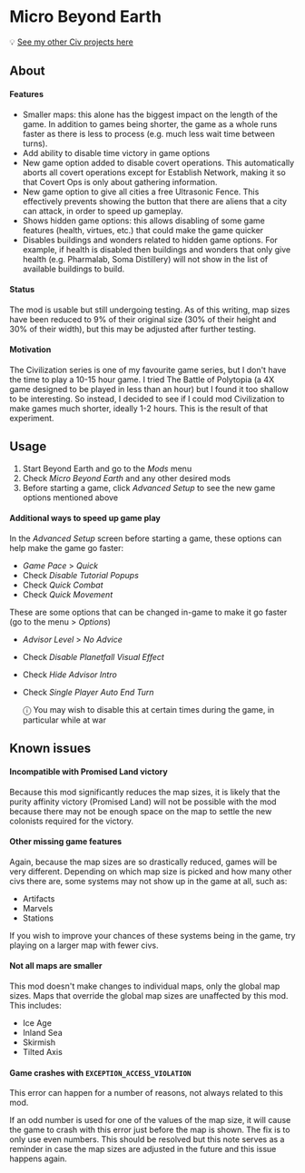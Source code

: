 # Micro Beyond Earth

💡 [See my other Civ projects here](https://github.com/search?q=user%3Abmaupin+topic%3Acivilization&type=Repositories)

## About

#### Features

- Smaller maps: this alone has the biggest impact on the length of the game. In addition to games being shorter, the game as a whole runs faster as there is less to process (e.g. much less wait time between turns).
- Add ability to disable time victory in game options
- New game option added to disable covert operations. This automatically aborts all covert operations except for Establish Network, making it so that Covert Ops is only about gathering information.
- New game option to give all cities a free Ultrasonic Fence. This effectively prevents showing the button that there are aliens that a city can attack, in order to speed up gameplay.
- Shows hidden game options: this allows disabling of some game features (health, virtues, etc.) that could make the game quicker
- Disables buildings and wonders related to hidden game options. For example, if health is disabled then buildings and wonders that only give health (e.g. Pharmalab, Soma Distillery) will not show in the list of available buildings to build.

#### Status

The mod is usable but still undergoing testing. As of this writing, map sizes have been reduced to 9% of their original size (30% of their height and 30% of their width), but this may be adjusted after further testing.

#### Motivation

The Civilization series is one of my favourite game series, but I don't have the time to play a 10-15 hour game. I tried The Battle of Polytopia (a 4X game designed to be played in less than an hour) but I found it too shallow to be interesting. So instead, I decided to see if I could mod Civilization to make games much shorter, ideally 1-2 hours. This is the result of that experiment.

## Usage

1. Start Beyond Earth and go to the _Mods_ menu
1. Check _Micro Beyond Earth_ and any other desired mods
1. Before starting a game, click _Advanced Setup_ to see the new game options mentioned above

#### Additional ways to speed up game play

In the _Advanced Setup_ screen before starting a game, these options can help make the game go faster:

- _Game Pace_ > _Quick_
- Check _Disable Tutorial Popups_
- Check _Quick Combat_
- Check _Quick Movement_

These are some options that can be changed in-game to make it go faster (go to the menu > _Options_)

- _Advisor Level_ > _No Advice_
- Check _Disable Planetfall Visual Effect_
- Check _Hide Advisor Intro_
- Check _Single Player Auto End Turn_

  ⓘ You may wish to disable this at certain times during the game, in particular while at war

## Known issues

#### Incompatible with Promised Land victory

Because this mod significantly reduces the map sizes, it is likely that the purity affinity victory (Promised Land) will not be possible with the mod because there may not be enough space on the map to settle the new colonists required for the victory.

#### Other missing game features

Again, because the map sizes are so drastically reduced, games will be very different. Depending on which map size is picked and how many other civs there are, some systems may not show up in the game at all, such as:

- Artifacts
- Marvels
- Stations

If you wish to improve your chances of these systems being in the game, try playing on a larger map with fewer civs.

#### Not all maps are smaller

This mod doesn't make changes to individual maps, only the global map sizes. Maps that override the global map sizes are unaffected by this mod. This includes:

- Ice Age
- Inland Sea
- Skirmish
- Tilted Axis

#### Game crashes with `EXCEPTION_ACCESS_VIOLATION`

This error can happen for a number of reasons, not always related to this mod.

If an odd number is used for one of the values of the map size, it will cause the game to crash with this error just before the map is shown. The fix is to only use even numbers. This should be resolved but this note serves as a reminder in case the map sizes are adjusted in the future and this issue happens again.
